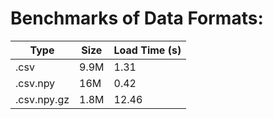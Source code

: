 # Benchmarks of Data Formats:

| Type        | Size | Load Time (s) |
| ----------- | ---- | ------------- |
| .csv        | 9.9M | 1.31          |
| .csv.npy    | 16M  | 0.42          |
| .csv.npy.gz | 1.8M | 12.46         |